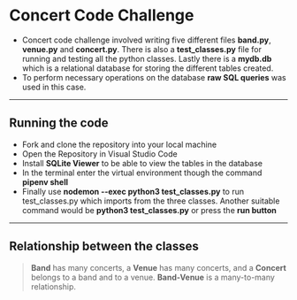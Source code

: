# Concert Code Challenge #
- Concert code challenge involved writing five different files **band.py**, **venue.py** and **concert.py**. There is also a **test_classes.py** file for running and testing all the python classes. Lastly there is a **mydb.db** which is a relational database for storing the different tables created.
- To perform necessary operations on the database **raw SQL queries** was used in this case.
***

## Running the code ##

- Fork and clone the repository into your local machine
- Open the Repository in Visual Studio Code
- Install **SQLite Viewer** to be able to view the tables in the database
- In the terminal enter the virtual environment though the command **pipenv shell**
- Finally use **nodemon --exec python3 test_classes.py** to run test_classes.py which imports from the three classes. Another suitable command would be **python3 test_classes.py** or press the **run button**
***
## Relationship between the classes ##
> **Band** has many concerts, a **Venue** has many concerts, and a **Concert** belongs to a band and to a venue. **Band-Venue** is a many-to-many relationship.

